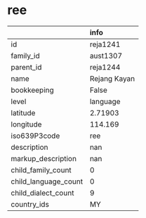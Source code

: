 # ree
|                      | info         |
|:---------------------|:-------------|
| id                   | reja1241     |
| family_id            | aust1307     |
| parent_id            | reja1244     |
| name                 | Rejang Kayan |
| bookkeeping          | False        |
| level                | language     |
| latitude             | 2.71903      |
| longitude            | 114.169      |
| iso639P3code         | ree          |
| description          | nan          |
| markup_description   | nan          |
| child_family_count   | 0            |
| child_language_count | 0            |
| child_dialect_count  | 9            |
| country_ids          | MY           |